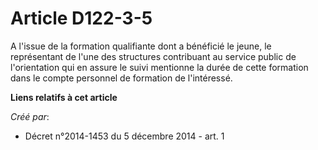 # Article D122-3-5

A l'issue de la formation qualifiante dont a bénéficié le jeune, le représentant de l'une des structures contribuant au
service public de l'orientation qui en assure le suivi mentionne la durée de cette formation dans le compte personnel de
formation de l'intéressé.

**Liens relatifs à cet article**

_Créé par_:

  - Décret n°2014-1453 du 5 décembre 2014 - art. 1
